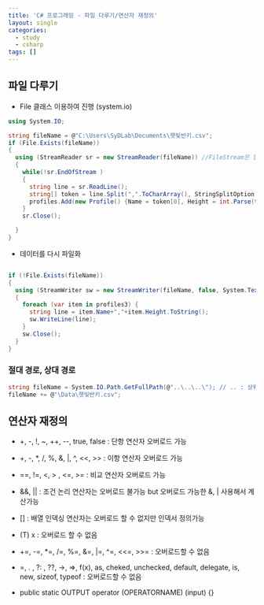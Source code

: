 ```yaml
---
title: 'C# 프로그래밍 - 파일 다루기/연산자 재정의'
layout: single
categories:
  - study
  - csharp
tags: []
---
```


## 파일 다루기

- File 클래스 이용하여 진행 (system.io)

```csharp
using System.IO;

string fileName = @"C:\Users\SyDLab\Documents\햇빛반키.csv";
if (File.Exists(fileName))
{
  using (StreamReader sr = new StreamReader(fileName)) //FileStream은 닫아줘야 하므로 Using 사용
  {
    while(!sr.EndOfStream )
    {
      string line = sr.ReadLine();
      string[] token = line.Split(",".ToCharArray(), StringSplitOption.RemoveEmptyEntries);
      profiles.Add(new Profile() {Name = token[0], Height = int.Parse(token[1])} );
    }
    sr.Close();

  }
}


```

- 데이터를 다시 파일화

```csharp

if (!File.Exists(fileName))
{
  using (StreamWriter sw = new StreamWriter(fileName, false, System.Text.Encoding.UTF8))
  {
    foreach (var item in profiles3) {
      string line = item.Name+","+item.Height.ToString();
      sw.WriteLine(line);
    }
    sw.Close();
  }
}
```

### 절대 경로, 상대 경로

```csharp
string fileName = System.IO.Path.GetFullPath(@"..\..\..\"); // .. : 상위 디렉토리로
fileName += @"\Data\햇빛반키.csv";

```

## 연산자 재정의

- +, -, !, ~, ++, --, true, false : 단항 연산자 오버로드 가능
- +, -, *, /, %, &, |, ^, <<, >> : 이항 연산자 오버로드 가능
- ==, !=, <, > , <=, >= : 비교 연산자 오버로드 가능
- &&, || : 조건 논리 연산자는 오버로드 불가능 but 오버로드 가능한 &, | 사용해서 계산가능
- [] : 배열 인덱싱 연산자는 오버로드 할 수 없지만 인덱서 정의가능
- (T) x : 오버로드 할 수 없음
- +=, -=, *=, /=, %=, &=, |=, ^=, <<=, >>= : 오버로드할 수 없음
- =, . , ?: , ??,  ->, =>, f(x), as, cheked, unchecked, default, delegate, is,  new, sizeof, typeof : 오버로드할 수 없음

- public static OUTPUT operator (OPERATORNAME) (input) {}

